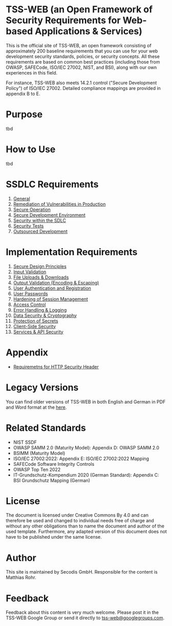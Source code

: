 # TSS-WEB (an Open Framework of Security Requirements for Web-based Applications & Services)

This is the official site of TSS-WEB, an open framework consisting of approximately 200 baseline requirements that you can use for your web development security standards, policies, or security concepts. All these requirements are based on common best practices (including those from OWASP, SAFECode, ISO/IEC 27002, NIST, and BSI), along with our own experiences in this field.

For instance, TSS-WEB also meets 14.2.1 control ("Secure Development Policy") of ISO/IEC 27002. Detailed compliance mappings are provided in appendix B to E.

# Purpose
tbd

# How to Use
tbd

# SSDLC Requirements

1. [General](A_SSDLC_Requirements/1.General.md)
2. [Remediation of Vulnerabilities in Production](A_SSDLC_Requirements/02_Vunerability_Remediation.md) 
3. [Secure Operation](A_SSDLC_Requirements/3.Secure-Operation.md)
4. [Secure Development Environment](A_SSDLC_Requirements/4.SecureDevelopmentEnvironment.md)
5. [Security within the SDLC](A_SSDLC_Requirements/5.Security-within-SDLC.md)
6. [Security Tests](A_SSDLC_Requirements/6.Security-Tests.md)
7. [Outsourced Development](A_SSDLC_Requirements/7.Outsourced-Development.md)

# Implementation Requirements

1. [Secure Design Principles](B_Implementation_Requirements/1_Secure-Design-Principles.md)
2. [Input Validation](B_Implementation_Requirements/02_InputVal.md)
3. [File Uploads & Downloads](B_Implementation_Requirements/03_FileUploads.md)
4. [Output Validation (Encoding & Escaping)](B_Implementation_Requirements/04_OutputVal.md)
5. [User Authentication and Registration](B_Implementation_Requirements/05_UserAuth.md)
6. [User Passwords](B_Implementation_Requirements/06_User-Passwords.md)
7. [Hardening of Session Management](B_Implementation_Requirements/07_Session-Mgmt.md)
8. [Access Control](B_Implementation_Requirements/08_Access-Control.md)
9. [Error Handling & Logging](B_Implementation_Requirements/09_Error-Handling-And-Logging.md)
10. [Data Security & Cryptography](B_Implementation_Requirements/10_Data-Security.md)
11. [Protection of Secrets](B_Implementation_Requirements/11_Secrets.md)
12. [Client-Side Security](B_Implementation_Requirements/12_Client-Side-Security.md)
13. [Services & API Security](B_Implementation_Requirements/13_API-Security.md)

# Appendix

- [Requiremetns for HTTP Security Header](Appendix/RequirementsforHTTPSecurityHeader.md)

# Legacy Versions

You can find older versions of TSS-WEB in both English and German in PDF and Word format at the [here](https://secodis.atlassian.net/wiki/spaces/TSSWEB).

# Related Standards
- NIST SSDF
- OWASP SAMM 2.0 (Maturity Model): Appendix D: OWASP SAMM 2.0
- BSIMM (Maturity Model)
- ISO/IEC 27002:2022: Appendix E: ISO/IEC 27002:2022 Mapping
- SAFECode Software Integrity Controls
- OWASP Top Ten 2022
- IT-Grundschutz-Kompendium 2020 (German Standard): Appendix C: BSI Grundschutz Mapping (German)


# License
The document is licensed under Creative Commons By 4.0 and can therefore be used and changed to individual needs free of charge and without any other obligations than to name the document and author of the used template. Furthermore, any adapted version of this document does not have to be published under the same license.

# Author
This site is maintained by Secodis GmbH. Responsible for the content is Matthias Rohr. 

# Feedback 
Feedback about this content is very much welcome. Please post it in the TSS-WEB Google Group or send it directly to tss-web@googlegroups.com.
